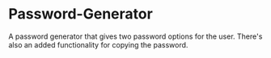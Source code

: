 # Password-Generator
A password generator that gives two password options for the user. There's also an added functionality for copying the password.
